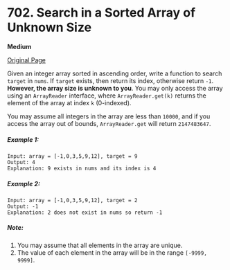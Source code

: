 # 702. Search in a Sorted Array of Unknown Size

**Medium**

[Original Page](https://leetcode.com/problems/search-in-a-sorted-array-of-unknown-size/)

Given an integer array sorted in ascending order, write a function to search `target` in `nums`. If `target` exists, then return its index, otherwise return `-1`. __However, the array size is unknown to you__. You may only access the array using an `ArrayReader` interface, where `ArrayReader.get(k)` returns the element of the array at index `k` (0-indexed).

You may assume all integers in the array are less than `10000`, and if you access the array out of bounds, `ArrayReader.get` will return `2147483647`.

##### Example 1:
```
Input: array = [-1,0,3,5,9,12], target = 9
Output: 4
Explanation: 9 exists in nums and its index is 4
```

##### Example 2: 
```
Input: array = [-1,0,3,5,9,12], target = 2
Output: -1
Explanation: 2 does not exist in nums so return -1
```

##### Note:
1. You may assume that all elements in the array are unique.
2. The value of each element in the array will be in the range `[-9999, 9999]`.
